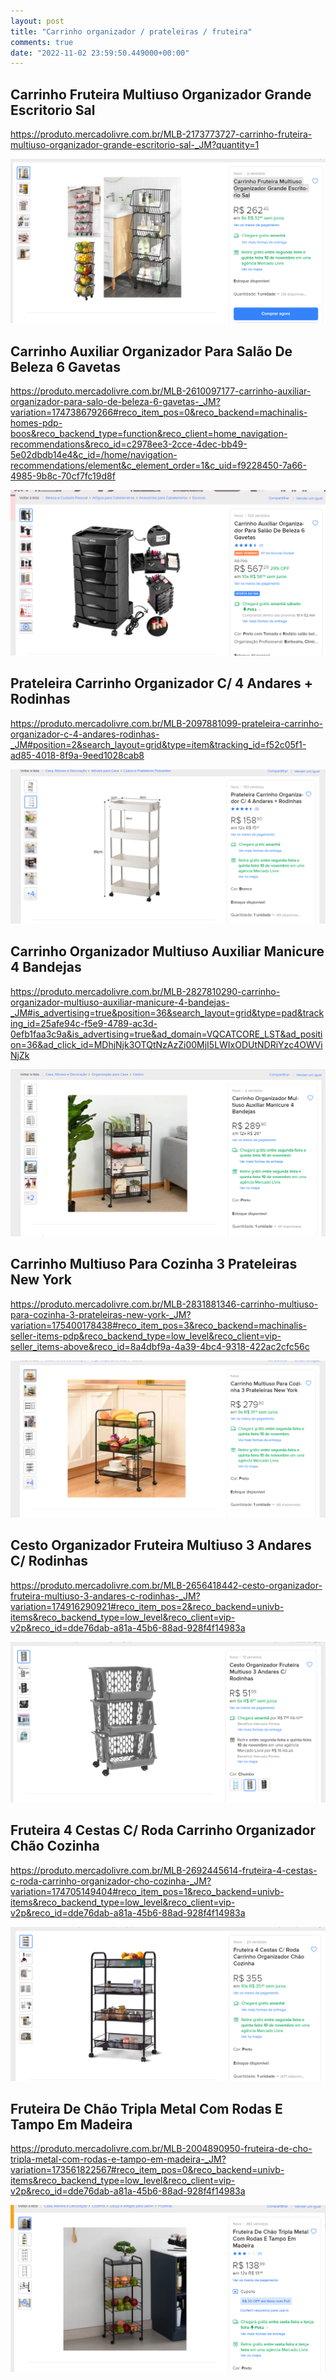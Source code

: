 ```yaml
---
layout: post
title: "Carrinho organizador / prateleiras / fruteira"
comments: true
date: "2022-11-02 23:59:50.449000+00:00"
---
```


## Carrinho Fruteira Multiuso Organizador Grande Escritorio Sal

https://produto.mercadolivre.com.br/MLB-2173773727-carrinho-fruteira-multiuso-organizador-grande-escritorio-sal-_JM?quantity=1

![](/assets/img/hrhirZyow_16c2122c4c68908479c587eb5917e6ca.png)

## Carrinho Auxiliar Organizador Para Salão De Beleza 6 Gavetas

https://produto.mercadolivre.com.br/MLB-2610097177-carrinho-auxiliar-organizador-para-salo-de-beleza-6-gavetas-_JM?variation=174738679266#reco_item_pos=0&reco_backend=machinalis-homes-pdp-boos&reco_backend_type=function&reco_client=home_navigation-recommendations&reco_id=c2978ee3-2cce-4dec-bb49-5e02dbdb14e4&c_id=/home/navigation-recommendations/element&c_element_order=1&c_uid=f9228450-7a66-4985-9b8c-70cf7fc19d8f

![](/assets/img/hrhirZyow_d618ecd5a6659db5728662085b6af699.png)


## Prateleira Carrinho Organizador C/ 4 Andares + Rodinhas

https://produto.mercadolivre.com.br/MLB-2097881099-prateleira-carrinho-organizador-c-4-andares-rodinhas-_JM#position=2&search_layout=grid&type=item&tracking_id=f52c05f1-ad85-4018-8f9a-9eed1028cab8

![](/assets/img/hrhirZyow_9de9d600a04d25e58a9a3d74a9d4a013.png)


## Carrinho Organizador Multiuso Auxiliar Manicure 4 Bandejas

https://produto.mercadolivre.com.br/MLB-2827810290-carrinho-organizador-multiuso-auxiliar-manicure-4-bandejas-_JM#is_advertising=true&position=36&search_layout=grid&type=pad&tracking_id=25afe94c-f5e9-4789-ac3d-0efb1faa3c9a&is_advertising=true&ad_domain=VQCATCORE_LST&ad_position=36&ad_click_id=MDhjNjk3OTQtNzAzZi00MjI5LWIxODUtNDRiYzc4OWViNjZk

![](/assets/img/hrhirZyow_d343f4c69139468133071a6837ed786b.png)

## Carrinho Multiuso Para Cozinha 3 Prateleiras New York

https://produto.mercadolivre.com.br/MLB-2831881346-carrinho-multiuso-para-cozinha-3-prateleiras-new-york-_JM?variation=175400178438#reco_item_pos=3&reco_backend=machinalis-seller-items-pdp&reco_backend_type=low_level&reco_client=vip-seller_items-above&reco_id=8a4dbf9a-4a39-4bc4-9318-422ac2cfc56c

![](/assets/img/hrhirZyow_7049a96f5571bba34e6dd16b7d270b86.png)

## Cesto Organizador Fruteira Multiuso 3 Andares C/ Rodinhas

https://produto.mercadolivre.com.br/MLB-2656418442-cesto-organizador-fruteira-multiuso-3-andares-c-rodinhas-_JM?variation=174916290921#reco_item_pos=2&reco_backend=univb-items&reco_backend_type=low_level&reco_client=vip-v2p&reco_id=dde76dab-a81a-45b6-88ad-928f4f14983a

![](/assets/img/hrhirZyow_857b49d964f335ca782cf5882022ef84.png)

## Fruteira 4 Cestas C/ Roda Carrinho Organizador Chão Cozinha

https://produto.mercadolivre.com.br/MLB-2692445614-fruteira-4-cestas-c-roda-carrinho-organizador-cho-cozinha-_JM?variation=174705149404#reco_item_pos=1&reco_backend=univb-items&reco_backend_type=low_level&reco_client=vip-v2p&reco_id=dde76dab-a81a-45b6-88ad-928f4f14983a

![](/assets/img/hrhirZyow_47bce692b5b66ec2981aeca0424b347e.png)


## Fruteira De Chão Tripla Metal Com Rodas E Tampo Em Madeira

https://produto.mercadolivre.com.br/MLB-2004890950-fruteira-de-cho-tripla-metal-com-rodas-e-tampo-em-madeira-_JM?variation=173561822567#reco_item_pos=0&reco_backend=univb-items&reco_backend_type=low_level&reco_client=vip-v2p&reco_id=dde76dab-a81a-45b6-88ad-928f4f14983a

![](/assets/img/hrhirZyow_1aca7972b75ebedc786c548b8b6fee2e.png)


